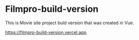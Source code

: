 # Filmpro-build-version
This is Movie site project buld version that was created in Vue.


https://filmpro-build-version.vercel.app
